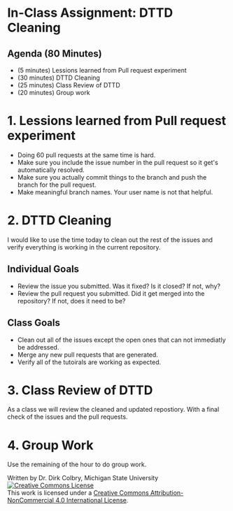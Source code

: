 # In-Class Assignment: DTTD Cleaning

## Agenda (80 Minutes)

- (5 minutes) Lessions learned from Pull request experiment
- (30 minutes) DTTD Cleaning
- (25 minutes) Class Review of DTTD
- (20 minutes) Group  work

# 1. Lessions learned from Pull request experiment

- Doing 60 pull requests at the same time is hard.
- Make sure you include the issue number in the pull request so it get's automatically resolved.
- Make sure you actually commit things to the branch and push the branch for the pull request.
- Make meaningful branch names.  Your user name is not that helpful. 

# 2. DTTD Cleaning

I would like to use the time today to clean out the rest of the issues and verify everything is working in the current repository.

## Individual Goals

- Review the issue you submitted. Was it fixed?  Is it closed? If not, why?  
- Review the pull request you submitted.  Did it get merged into the repository?  If not, does it need to be? 

## Class Goals

- Clean out all of the issues except the open ones that can not immediatly be addressed.
- Merge any new pull requests that are generated. 
- Verify all of the tutoirals are working as expected. 


# 3. Class Review of DTTD

As a class we will review the cleaned and updated repostiory. With a final check of the issues and the pull requests. 

# 4. Group Work

Use the remaining of the hour to do group work. 

Written by Dr. Dirk Colbry, Michigan State University
<a rel="license" href="http://creativecommons.org/licenses/by-nc/4.0/"><img alt="Creative Commons License" style="border-width:0" src="https://i.creativecommons.org/l/by-nc/4.0/88x31.png" /></a><br />This work is licensed under a <a rel="license" href="http://creativecommons.org/licenses/by-nc/4.0/">Creative Commons Attribution-NonCommercial 4.0 International License</a>.
